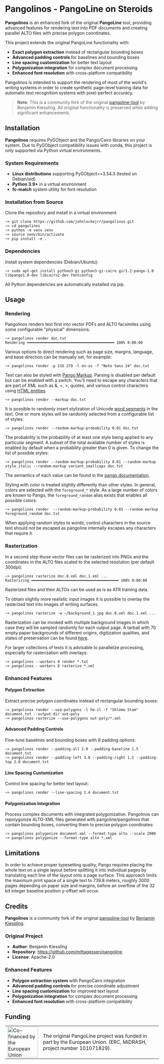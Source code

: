# Pangolinos - PangoLine on Steroids

**Pangolinos** is an enhanced fork of the original **PangoLine** tool, providing advanced features for rendering text into PDF documents and creating parallel ALTO files with precise polygon coordinates.

This project extends the original PangoLine functionality with:
- **Exact polygon extraction** instead of rectangular bounding boxes
- **Advanced padding controls** for baselines and bounding boxes  
- **Line spacing customization** for better text layout
- **Polygonization integration** for complex document processing
- **Enhanced font resolution** with cross-platform compatibility

Pangolinos is intended to support the rendering of most of the world's writing systems
in order to create synthetic page-level training data for automatic text
recognition systems with pixel-perfect accuracy.

> **Note**: This is a community fork of the original [pangoline-tool](https://github.com/mittagessen/pangoline) by Benjamin Kiessling. All original functionality is preserved while adding significant enhancements.

## Installation

**Pangolinos** requires PyGObject and the Pango/Cairo libraries on your system. Due to PyGObject compatibility issues with conda, this project is only supported via Python virtual environments.

### System Requirements

- **Linux distributions** supporting PyGObject>=3.54.3 (tested on Debian/sid)
- **Python 3.9+** in a virtual environment
- **fc-match** system utility for font resolution

### Installation from Source

Clone the repository and install in a virtual environment:

    ~> git clone https://github.com/johnlockejrr/pangolinos.git
    ~> cd pangolinos
    ~> python -m venv venv
    ~> source venv/bin/activate
    ~> pip install -e .

### Dependencies

Install system dependencies (Debian/Ubuntu):

    ~> sudo apt-get install python3-gi python3-gi-cairo gir1.2-pango-1.0 libpango1.0-dev libcairo2-dev fontconfig

All Python dependencies are automatically installed via pip.

## Usage

### Rendering

Pangolinos renders text first into vector PDFs and ALTO facsimiles using some
configurable "physical" dimensions.

    ~> pangolinos render doc.txt
    Rendering ━━━━━━━━━━━━━━━━━━━━━━━━━━━━━━━━━━━━━━━━ 100% 0:00:00

Various options to direct rendering such as page size, margins, language, and
base direction can be manually set, for example:

    ~> pangolinos render -p 216 279 -l en-us -f "Noto Sans 24" doc.txt

Text can also be styled with [Pango
Markup](https://docs.gtk.org/Pango/pango_markup.html). Parsing is disabled per
default but can be enabled with a switch. You'll need to escape any characters
that are part of XML such as &, <, >, quotes, and various control characters
using [HTML
entities](https://en.wikipedia.org/wiki/List_of_XML_and_HTML_character_entity_references).

    ~> pangolinos render --markup doc.txt

It is possible to randomly insert stylization of Unicode [word
segments](https://unicode.org/reports/tr29/#Word_Boundaries) in the text. One
or more styles will be randomly selected from a configurable list of styles:

    ~> pangolinos render --random-markup-probability 0.01 doc.txt

The probability is the probability of at least one style being applied to any
particular segment. A subset of the total available number of styles is enabled
by default when a probability greater than 0 is given. To change the list of
possible styles:

    ~> pangolinos render --random-markup-probability 0.01 --random-markup style_italic --random-markup variant_smallcaps doc.txt

The semantics of each value can be found in the [pango documentation](https://docs.gtk.org/Pango/pango_markup.html).

Styling with color is treated slightly differently than other styles. In
general, colors are selected with the `foreground_*` style. As a large number
of colors are known to Pango, the `foreground_random` alias exists that enables
all possible colors:

    ~> pangolinos render  --random-markup-probability 0.01 --random-markup foreground_random doc.txt

When applying random styles to words, control characters in the source text
should *not* be escaped as pangoline internally escapes any characters that
require it.

### Rasterization

In a second step those vector files can be rasterized into PNGs and the
coordinates in the ALTO files scaled to the selected resolution (per default
300dpi):

    ~> pangolinos rasterize doc.0.xml doc.1.xml ...
    Rasterizing ━━━━━━━━━━━━━━━━━━━━━━━━━━━━━━━━━━━━━━━━ 100% 0:00:00

Rasterized files and their ALTOs can be used as is as ATR training data.

To obtain slightly more realistic input images it is possible to overlay the
rasterized text into images of writing surfaces.

    ~> pangolinos rasterize -w ~/background_1.jpg doc.0.xml doc.1.xml ...

Rasterization can be invoked with multiple background images in which case they
will be sampled randomly for each output page. A tarball with 70 empty paper
backgrounds of different origins, digitization qualities, and states of
preservation can be found [here](http://l.unchti.me/paper.tar).

For larger collections of texts it is advisable to parallelize processing,
especially for rasterization with overlays:

    ~> pangolinos --workers 8 render *.txt
    ~> pangolinos --workers 8 rasterize *.xml

### Enhanced Features

#### Polygon Extraction
Extract precise polygon coordinates instead of rectangular bounding boxes:

    ~> pangolinos render --use-polygons -l he-il -f "Shlomo Stam" document.txt --output-dir out-poly
    ~> pangolinos rasterize --use-polygons out-poly/*.xml

#### Advanced Padding Controls
Fine-tune baselines and bounding boxes with 8 padding options:

    ~> pangolinos render --padding-all 2.0 --padding-baseline 1.5 document.txt
    ~> pangolinos render --padding-left 3.0 --padding-right 1.5 --padding-top 2.0 document.txt

#### Line Spacing Customization
Control line spacing for better text layout:

    ~> pangolinos render --line-spacing 2.4 document.txt

#### Polygonization Integration
Process complex documents with integrated polygonization. Pangolinos can repolygonize ALTO-XML files generated with pangoline/pangolinos that contain bounding boxes, converting them to precise polygon coordinates:

    ~> pangolinos polygonize document.xml --format-type alto --scale 2000
    ~> pangolinos polygonize --format-type alto *.xml

## Limitations

In order to achieve proper typesetting quality, Pango requires placing the
whole text on a single layout before splitting it into individual pages by
translating each line of the layout onto a page surface. This approach limits
the maximum print space of a single text to 739.8 meters, roughly 3000 pages
depending on paper size and margins, before an overflow of the 32 bit integer
baseline position y-offset will occur.

## Credits

**Pangolinos** is a community fork of the original [pangoline-tool](https://github.com/mittagessen/pangoline) by [Benjamin Kiessling](https://github.com/mittagessen).

### Original Project
- **Author**: Benjamin Kiessling
- **Repository**: https://github.com/mittagessen/pangoline
- **License**: Apache-2.0

### Enhanced Features
- **Polygon extraction system** with PangoCairo integration
- **Advanced padding controls** for precise coordinate adjustment
- **Line spacing customization** for improved text layout
- **Polygonization integration** for complex document processing
- **Enhanced font resolution** with cross-platform compatibility

## Funding

<table border="0">
 <tr>
    <td> <img src="https://raw.githubusercontent.com/mittagessen/kraken/main/docs/_static/normal-reproduction-low-resolution.jpg" alt="Co-financed by the European Union" width="100"/></td>
    <td>The original PangoLine project was funded in part by the European Union. (ERC, MiDRASH, project number 101071829).</td>
 </tr>
</table>
